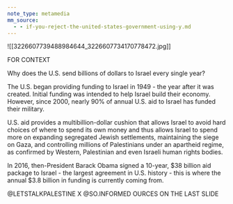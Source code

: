 ```yaml
---
note_type: metamedia
mm_source:
  - - if-you-reject-the-united-states-government-using-y.md
---
```


![[3226607739488984644_3226607734170778472.jpg]]

FOR CONTEXT

Why does the U.S. send billions of
dollars to Israel every single year?

The U.S. began providing funding to Israel in 1949 - the year
after it was created. Initial funding was intended to help Israel
build their economy. However, since 2000, nearly 90% of
annual U.S. aid to Israel has funded their military.

U.S. aid provides a multibillion-dollar cushion that allows
Israel to avoid hard choices of where to spend its own money
and thus allows Israel to spend more on expanding segregated
Jewish settlements, maintaining the siege on Gaza, and
controlling millions of Palestinians under an apartheid regime,
as confirmed by Western, Palestinian and even Israeli human
rights bodies.

In 2016, then-President Barack Obama signed a 10-year, $38
billion aid package to Israel - the largest agreement in U.S.
history - this is where the annual $3.8 billion in funding is
currently coming from.

@LETSTALKPALESTINE X @SO.INFORMED
OURCES ON THE LAST SLIDE

